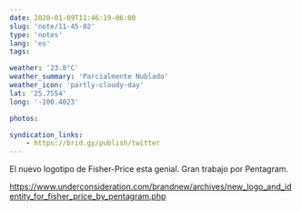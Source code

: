 ```yaml
---
date: 2020-01-09T11:46:19-06:00
slug: 'note/11-45-02'
type: 'notes'
lang: 'es'
tags:

weather: '23.8°C'
weather_summary: 'Parcialmente Nublado'
weather_icon: 'partly-cloudy-day'
lat: '25.7554'
long: '-100.4023'

photos:

syndication_links:
    - https://brid.gy/publish/twitter
---
```

El nuevo logotipo de Fisher-Price esta genial. Gran trabajo por Pentagram. 

https://www.underconsideration.com/brandnew/archives/new_logo_and_identity_for_fisher_price_by_pentagram.php
